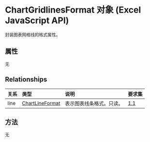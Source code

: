 # <a name="chartgridlinesformat-object-javascript-api-for-excel"></a>ChartGridlinesFormat 对象 (Excel JavaScript API)

封装图表网格线的格式属性。

## <a name="properties"></a>属性

无

## <a name="relationships"></a>Relationships
| 关系 | 类型    |说明| 要求集|
|:---------------|:--------|:----------|:----|
|line|[ChartLineFormat](chartlineformat.md)|表示图表线条格式。只读。|[1.1](../requirement-sets/excel-api-requirement-sets.md)|

## <a name="methods"></a>方法
无

